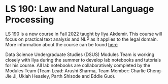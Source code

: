 # LS 190: Law and Natural Language Processing
LS 190 is a new course in Fall 2022 taught by Ilya Akdemir. This course will focus on practical text analysis and NLP as it applies to the legal domain. More information about the course can be found [here](https://classes.berkeley.edu/content/2022-fall-legalst-190-007-sem-007)

Data Science Undergraduate Studies (DSUS) Modules Team is working closely with Ilya during the summer to develop lab notebooks and tutorials for his course. All lab notebooks are collaboratively completed by the Modules Team (Team Lead: Arushi Sharma, Team Member: Charlie Cheng-Jie Ji, Ukiah Heasley, Parth Shisode and Eddie Guo).

